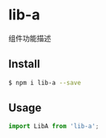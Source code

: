 # lib-a

组件功能描述

## Install

```bash
$ npm i lib-a --save
```

## Usage

```js
import LibA from 'lib-a';
```
